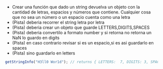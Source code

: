 - Crear una función que dado un string devuelva un objeto con la cantidad de letras, espacios y números que contiene. Cualquier cosa que no sea un número o un espacio cuenta como una letra
- (Pista) deberia recorrer el string letra por letra
- (Pista) deberia crear un objeto que guarde LETTERS,DIGITS,SPACES
- (Pista) deberia convertilo a formato number y si retorna no retorna un NaN lo guardo en digits
- (Pista) en caso contrario revisar si es un espacio,si es asi guardarlo en spaces
- (Pista) sino guardarlo en letters

```javascript
getStringInfo("H3ll0 Wor1d"); // returns { LETTERS:  7, DIGITS: 3, SPACES: 1 }
```